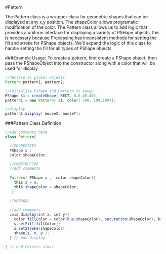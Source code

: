#Pattern

The Pattern class is a wrapper class for geometric shapes that can be displayed at any x,y position.  The shapeColor allows programatic modification of the color. The Pattern class allows us to add logic that provides a uniform interface for displaying a variety of PSHape objects, this is necessary because Processing has inconsistent methods for setting the fill and stroke for PShape objects.  We'll expand the logic of this class to handle setting the fill for all types of PShape objects.

###Example Usage:
To create a pattern, first create a PShape object, then pass the PShapeObject into the constructor along with a color that will be used for display


```java
//declare as global objects
Pattern pattern1, pattern2;

//initialize PShape and Pattern in setup
PShape s1 = createShape( RECT, 0,0,40,40);
pattern1 = new Pattern( s1, color( 280, 100,100));

//display 
pattern1.display( mouseX, mouseY);
```


###Pattern Class Definition

```java
//add comments here
class Pattern{

  //PROPERTIES
  PShape s ;
  color shapeColor;

  //CONSTRUCTOR 
  //add comments
 
  Pattern( PShape s ,  color shapeColor){
    this.s = s;
    this.shapeColor = shapeColor;
   }
  
  //METHODS
  
  //add comments
  void display(int x, int y){
    color fillColor = color(hue(shapeColor), saturation(shapeColor), brightness( shapeColor), 50); //set alpha to 100 for no transparency
    s.setFill(fillColor);
    s.setStroke(shapeColor);
    shape(s, x, y );
  } // end display
 
} // end Pattern class
```

